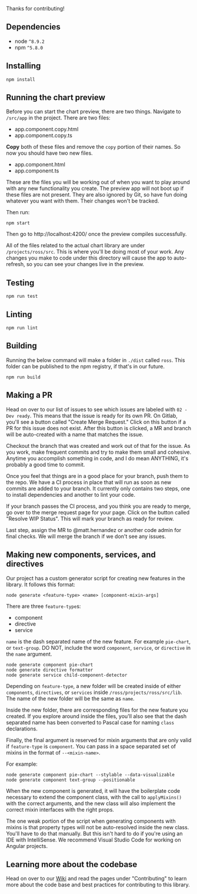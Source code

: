 Thanks for contributing!

## Dependencies

* node `^8.9.2`
* npm `^5.8.0`

## Installing

```
npm install
```

## Running the chart preview

Before you can start the chart preview, there are two things. Navigate to `/src/app` in the project.
There are two files:

* app.component.copy.html
* app.component.copy.ts

**Copy** both of these files and remove the `copy` portion of their names. So now you should have two
new files.

* app.component.html
* app.component.ts

These are the files you will be working out of when you want to play around with any new functionality
you create. The preview app will not boot up if these files are not present. They are also ignored
by Git, so have fun doing whatever you want with them. Their changes won't be tracked.

Then run:

```
npm start
```

Then go to http://localhost:4200/ once the preview compiles successfully.

All of the files related to the actual chart library are under `/projects/ross/src`. This
is where you'll be doing most of your work. Any changes you make to code under this directory will
cause the app to auto-refresh, so you can see your changes live in the preview.

## Testing

```
npm run test
```

## Linting

```
npm run lint
```

## Building

Running the below command will make a folder in `./dist` called `ross`. This folder can
be published to the npm registry, if that's in our future.

```
npm run build
```

## Making a PR

Head on over to our list of issues to see which issues are labeled with `02 - Dev ready`. This means
that the issue is ready for its own PR. On Gitlab, you'll see a button called "Create Merge Request."
Click on this button if a PR for this issue does not exist. After this button is clicked, a MR and branch
will be auto-created with a name that matches the issue.

Checkout the branch that was created and work out of that for the issue. As you work, make frequent
commits and try to make them small and cohesive. Anytime you accomplish something in code, and I do mean
ANYTHING, it's probably a good time to commit.

Once you feel that things are in a good place for your branch, push them to the repo. We have a CI
process in place that will run as soon as new commits are added to your branch. It currently only
contains two steps, one to install dependencies and another to lint your code.

If your branch passes the CI process, and you think you are ready to merge, go over to the merge request
page for your page. Click on the button called "Resolve WIP Status". This will mark your branch as
ready for review.

Last step, assign the MR to @matt.hernandez or another code admin for final checks. We will merge the
branch if we don't see any issues.

## Making new components, services, and directives

Our project has a custom generator script for creating new features in the library. It follows this format:

```
node generate <feature-type> <name> [component-mixin-args]
```

There are three `feature-type`s:

* component
* directive
* service

`name` is the dash separated name of the new feature. For example `pie-chart`, or `text-group`. DO NOT, include
the word `component`, `service`, or `directive` in the `name` argument.

```
node generate component pie-chart
node generate directive formatter
node generate service child-component-detector
```

Depending on `feature-type`, a new folder will be created inside of either `components`, `directives`, or `services`
inside `/ross/projects/ross/src/lib`. The name of the new folder will be the same as `name`.

Inside the new folder, there are corresponding files for the new feature you created. If you explore around inside
the files, you'll also see that the dash separated name has been converted to Pascal case for naming `class` declarations.

Finally, the final argument is reserved for mixin arguments that are only valid if `feature-type` is `component`.
You can pass in a space separated set of mixins in the format of `--<mixin-name>`.

For example:

```
node generate component pie-chart --stylable --data-visualizable
node generate component text-group --positionable
```

When the new component is generated, it will have the boilerplate code necessary to extend the component class,
with the call to `applyMixins()` with the correct arguments, and the new class will also implement the correct
mixin interfaces with the right props.

The one weak portion of the script when generating components with mixins is that property types will not be
auto-resolved inside the new class. You'll have to do that manually. But this isn't hard to do if you're using
an IDE with IntelliSense. We recommend Visual Studio Code for working on Angular projects.

## Learning more about the codebase

Head on over to our [Wiki](https://idean-open-source.gitbook.io/ross/) and read the pages under "Contributing" to learn more about the code base
and best practices for contributing to this library.
